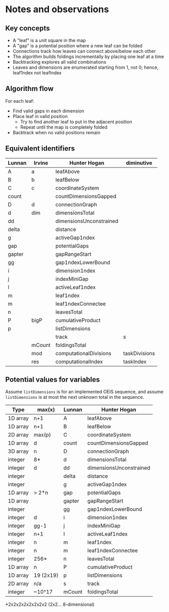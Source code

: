 # Notes and observations

## Key concepts

- A "leaf" is a unit square in the map
- A "gap" is a potential position where a new leaf can be folded
- Connections track how leaves can connect above/below each other
- The algorithm builds foldings incrementally by placing one leaf at a time
- Backtracking explores all valid combinations
- Leaves and dimensions are enumerated starting from 1, not 0; hence, leaf1ndex not leafIndex

## Algorithm flow

For each leaf:

- Find valid gaps in each dimension
- Place leaf in valid position
  - Try to find another leaf to put in the adjacent position
  - Repeat until the map is completely folded
- Backtrack when no valid positions remain

## Equivalent identifiers

| Lunnan | Irvine | Hunter Hogan            | diminutive    |
| ------ | ------ | ----------------------- | ------------- |
| A      | a      | leafAbove               |               |
| B      | b      | leafBelow               |               |
| C      | c      | coordinateSystem        |               |
| count  |        | countDimensionsGapped   |               |
| D      | d      | connectionGraph         |               |
| d      | dim    | dimensionsTotal         |               |
| dd     |        | dimensionsUnconstrained |               |
| delta  |        | distance                |               |
| g      |        | activeGap1ndex          |               |
| gap    |        | potentialGaps           |               |
| gapter |        | gapRangeStart           |               |
| gg     |        | gap1ndexLowerBound      |               |
| i      |        | dimension1ndex          |               |
| j      |        | indexMiniGap            |               |
| l      |        | activeLeaf1ndex         |               |
| m      |        | leaf1ndex               |               |
| m      |        | leaf1ndexConnectee      |               |
| n      |        | leavesTotal             |               |
| P      | bigP   | cumulativeProduct       |               |
| p      |        | listDimensions          |               |
|        |        | track                   | s             |
|        | mCount | foldingsTotal           |               |
|        | mod    | computationalDivisions  | taskDivisions |
|        | res    | computationalIndex      | taskIndex     |

## Potential values for variables

Assume `listDimensions` is for an implemented OEIS sequence, and
assume `listDimensions` is at most the next unknown total in the sequence.

| Type     | max(x)    | Lunnan | Hunter Hogan            |
| -------- | --------- | ------ | ----------------------- |
| 1D array | n+1       | A      | leafAbove               |
| 1D array | n+1       | B      | leafBelow               |
| 2D array | max(p)    | C      | coordinateSystem        |
| 1D array | d         | count  | countDimensionsGapped   |
| 3D array | n         | D      | connectionGraph         |
| integer  | 8*        | d      | dimensionsTotal         |
| integer  | d         | dd     | dimensionsUnconstrained |
| integer  |           | delta  | distance                |
| integer  |           | g      | activeGap1ndex          |
| 1D array | > 2*n     | gap    | potentialGaps           |
| 1D array |           | gapter | gapRangeStart           |
| integer  |           | gg     | gap1ndexLowerBound      |
| integer  | d         | i      | dimension1ndex          |
| integer  | gg-1      | j      | indexMiniGap            |
| integer  | n+1       | l      | activeLeaf1ndex         |
| integer  | n         | m      | leaf1ndex               |
| integer  | n         | m      | leaf1ndexConnectee      |
| integer  | 256*      | n      | leavesTotal             |
| 1D array | n         | P      | cumulativeProduct       |
| 1D array | 19 (2x19) | p      | listDimensions          |
| 2D array | n/a       | s      | track                   |
| integer  | ~10^17    | mCount | foldingsTotal           |

*2x2x2x2x2x2x2x2 (2x2... 8-dimensional)
